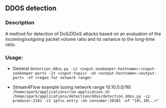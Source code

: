 ## DDOS detection

### Description
A method for detection of DoS/DDoS attacks based on an evaluation of the incoming/outgoing packet volume ratio and its variance to the long-time ratio.

### Usage:
- General 
`detection_ddos.py -iz <input-zookeeper-hostname>:<input-zookeeper-port> -it <input-topic> -oh <output-hostname>:<output-port> -nf <regex for network range>`

- Stream4Flow example (using network range 10.10.0.0/16)
`/home/spark/applications/run-application.sh /home/spark/applications/detection/ddos/detection_ddos.py -iz producer:2181 -it ipfix.entry -oh consumer:20101 -nf "10\.10\..+"`